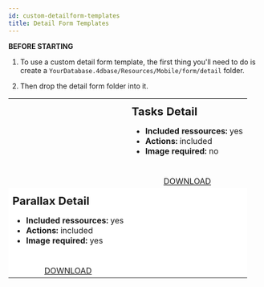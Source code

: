```yaml
---
id: custom-detailform-templates
title: Detail Form Templates
---
```



<div markdown="1" class = "tips">

**BEFORE STARTING**

1. To use a custom detail form template, the first thing you'll need to do is create a `YourDatabase.4dbase/Resources/Mobile/form/detail` folder.

2. Then drop the detail form folder into it.

</div>

<div markdown="1" style="height: auto;">
<table>
<col width="50%">
<col width="50%">
<tr>
  <td style="height: auto; vertical-align: middle;text-align: center; border-color: #FFFFFF">
  <img style="max-height: 750px"src="../assets/en/template-formatters/Detailform-tasks.gif" alt="" />
  </td>
  <td style="height: auto; vertical-align: middle;border-color: #FFFFFF">
  <h1 style="margin-top: 10px; font-size:22px">Tasks Detail</h1>
  <ul style="font-size:16px">
  <li><strong>Included ressources:</strong> yes</li>
  <li><strong>Actions:</strong> included</li>
  <li><strong>Image required:</strong> no</li></ul>
  <div markdown="1" style="text-align: center; margin-top: 40px;">
  <a class="button" style="width: 50%" href="../assets/en/template-formatters/DetailformTasksDetail.zip">DOWNLOAD</a></div>
  </td>
  </tr>
<tr>
  <td style="height: auto; vertical-align: middle;border-color: #FFFFFF;background-color: #FFFFFF">
  <h1 style="margin-top: 10px; font-size:22px">Parallax Detail</h1>
  <ul style="font-size:c16px">
  <li><strong>Included ressources:</strong> yes</li>
  <li><strong>Actions:</strong> included</li>
  <li><strong>Image required:</strong> yes</li></ul>
  <div markdown="1" style="text-align: center; margin-top: 40px;">
  <a class="button" style="width: 50%" href="../assets/en/template-formatters/Detailform-ParallaxDetail.zip">DOWNLOAD</a></div>
  </td>
  <td style="height: auto; vertical-align: middle;text-align: center; border-color: #FFFFFF;background-color: #FFFFFF">
  <img style="max-height: 750px"src="../assets/en/template-formatters/Detailform-ParallaxDetail.gif" alt="" />
  </td>
  </tr>
</table>
</div>
